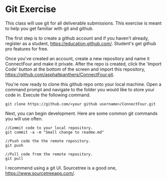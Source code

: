 # Git Exercise

This class will use git for all deliverable submissions. This exercise is meant to help you get familiar with git and github.

The first step is to create a github account and if you haven't already, register as a student, <https://education.github.com/>. Student's get github pro features for free.

Once you've created an account, create a new repository and name it ConnectFour and make it private. After the repo is created, click the 'Import Code' button at the bottom of the screen and import this repository, https://github.com/asphaltpanthers/ConnectFour.git.

You're now ready to clone this github repo onto your local machine. Open a command prompt and navigate to the folder you would like to store your code in. Execute the following command.

```
git clone https://github.com/<your github username>/ConnectFour.git
```

Next, you can begin development. Here are some common git commands you will use often.

```
//Commit code to your local repository.
git commit -a -m "Small change to readme.md"

//Push code the the remote repository.
git push

//Pull code from the remote repository.
git pull
```

I recommend using a git UI. Sourcetree is a good one, <https://www.sourcetreeapp.com/>.